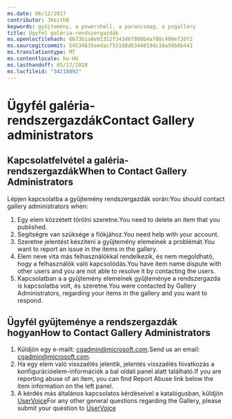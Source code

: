 ```yaml
---
ms.date: 06/12/2017
contributor: JKeithB
keywords: gyűjtemény, a powershell, a parancsmag, a psgallery
title: Ügyfél galéria-rendszergazdák
ms.openlocfilehash: 6673b1a8e92312f343d6f809b4a708c400ef20f2
ms.sourcegitcommit: 54534635eedacf531d8d6344019dc16a50b8b441
ms.translationtype: MT
ms.contentlocale: hu-HU
ms.lasthandoff: 05/17/2018
ms.locfileid: "34218892"
---
```

# <a name="contact-gallery-administrators"></a><span data-ttu-id="40500-103">Ügyfél galéria-rendszergazdák</span><span class="sxs-lookup"><span data-stu-id="40500-103">Contact Gallery administrators</span></span>

## <a name="when-to-contact-gallery-administrators"></a><span data-ttu-id="40500-104">Kapcsolatfelvétel a galéria-rendszergazdák</span><span class="sxs-lookup"><span data-stu-id="40500-104">When to Contact Gallery Administrators</span></span>

<span data-ttu-id="40500-105">Lépjen kapcsolatba a gyűjtemény rendszergazdák során:</span><span class="sxs-lookup"><span data-stu-id="40500-105">You should contact gallery administrators when:</span></span>

1. <span data-ttu-id="40500-106">Egy elem közzétett törölni szeretne.</span><span class="sxs-lookup"><span data-stu-id="40500-106">You need to delete an item that you published.</span></span>
2. <span data-ttu-id="40500-107">Segítségre van szüksége a fiókjához.</span><span class="sxs-lookup"><span data-stu-id="40500-107">You need help with your account.</span></span>
3. <span data-ttu-id="40500-108">Szeretne jelentést készíteni a gyűjtemény elemeinek a problémát.</span><span class="sxs-lookup"><span data-stu-id="40500-108">You want to report an issue in the items in the gallery.</span></span>
4. <span data-ttu-id="40500-109">Elem neve vita más felhasználókkal rendelkezik, és nem megoldható, hogy a felhasználók való kapcsolódás.</span><span class="sxs-lookup"><span data-stu-id="40500-109">You have item name dispute with other users and you are not able to resolve it by contacting the users.</span></span>
5. <span data-ttu-id="40500-110">Kapcsolatban a a gyűjtemény elemeinek gyűjteménye a rendszergazda is kapcsolatba volt, és szeretne.</span><span class="sxs-lookup"><span data-stu-id="40500-110">You were contacted by Gallery Administrators, regarding your items in the gallery and you want to respond.</span></span>

## <a name="how-to-contact-gallery-administrators"></a><span data-ttu-id="40500-111">Ügyfél gyűjteménye a rendszergazdák hogyan</span><span class="sxs-lookup"><span data-stu-id="40500-111">How to Contact Gallery Administrators</span></span>

1. <span data-ttu-id="40500-112">Küldjön egy e-mailt: cgadmin@microsoft.com.</span><span class="sxs-lookup"><span data-stu-id="40500-112">Send us an email: cgadmin@microsoft.com.</span></span>
2. <span data-ttu-id="40500-113">Ha egy elem való visszaélés jelentik, jelentés visszaélés hivatkozás a konfigurációelem-információk a bal oldali panel alatt található.</span><span class="sxs-lookup"><span data-stu-id="40500-113">If you are reporting abuse of an item, you can find Report Abuse link below the item information on the left panel.</span></span>
3. <span data-ttu-id="40500-114">A kérdés más általános kapcsolatos kérdéseivel a katalógusban, küldjön [UserVoice](http://windowsserver.uservoice.com/forums/301869-powershell)</span><span class="sxs-lookup"><span data-stu-id="40500-114">For any other general questions regarding the Gallery, please submit your question to [UserVoice](http://windowsserver.uservoice.com/forums/301869-powershell)</span></span>